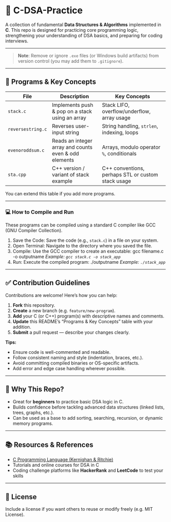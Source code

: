 # 🚀 C-DSA-Practice


A collection of fundamental **Data Structures & Algorithms** implemented in **C**.
This repo is designed for practicing core programming logic, strengthening your understanding of DSA basics, and preparing for coding interviews.

---

> **Note**: Remove or ignore `.exe` files (or Windows build artifacts) from version control (you may add them to `.gitignore`).

---

## 🧩 Programs & Key Concepts

| File | Description | Key Concepts |
|------|-------------|--------------|
| `stack.c` | Implements push & pop on a stack using an array | Stack LIFO, overflow/underflow, array usage |
| `reversestring.c` | Reverses user-input string | String handling, `strlen`, indexing, loops |
| `evenoroddsum.c` | Reads an integer array and counts even & odd elements | Arrays, modulo operator `%`, conditionals |
| `sta.cpp` | C++ version / variant of stack example | C++ conventions, perhaps STL or custom stack usage |

You can extend this table if you add more programs.

---

### 💻 How to Compile and Run

These programs can be compiled using a standard C compiler like GCC (GNU Compiler Collection).

1.  Save the Code: Save the code (e.g., `stack.c`) in a file on your system.
2.  Open Terminal: Navigate to the directory where you saved the file.
3.  Compile: Use the GCC compiler to create an executable:
       gcc filename.c -o outputname
        *Example: `gcc stack.c -o stack_app`*
4.  Run: Execute the compiled program:
       ./outputname
        *Example: `./stack_app`*

---

## ✅ Contribution Guidelines

Contributions are welcome! Here’s how you can help:

1. **Fork** this repository.  
2. **Create** a new branch (e.g. `feature/new-program`).  
3. **Add** your C (or C++) program(s) with descriptive names and comments.  
4. **Update** this README’s “Programs & Key Concepts” table with your addition.  
5. **Submit** a pull request — describe your changes clearly.  

**Tips:**

- Ensure code is well-commented and readable.  
- Follow consistent naming and style (indentation, braces, etc.).  
- Avoid committing compiled binaries or OS-specific artifacts.  
- Add error and edge case handling wherever possible.  

---

## 🎯 Why This Repo?

- Great for **beginners** to practice basic DSA logic in C.  
- Builds confidence before tackling advanced data structures (linked lists, trees, graphs, etc.).  
- Can be used as a base to add sorting, searching, recursion, or dynamic memory programs.  

---

## 📚 Resources & References

- [C Programming Language (Kernighan & Ritchie)](https://en.wikipedia.org/wiki/The_C_Programming_Language)  
- Tutorials and online courses for DSA in C  
- Coding challenge platforms like **HackerRank** and **LeetCode** to test your skills  

---

## 📜 License

Include a license if you want others to reuse or modify freely (e.g. MIT License).  

